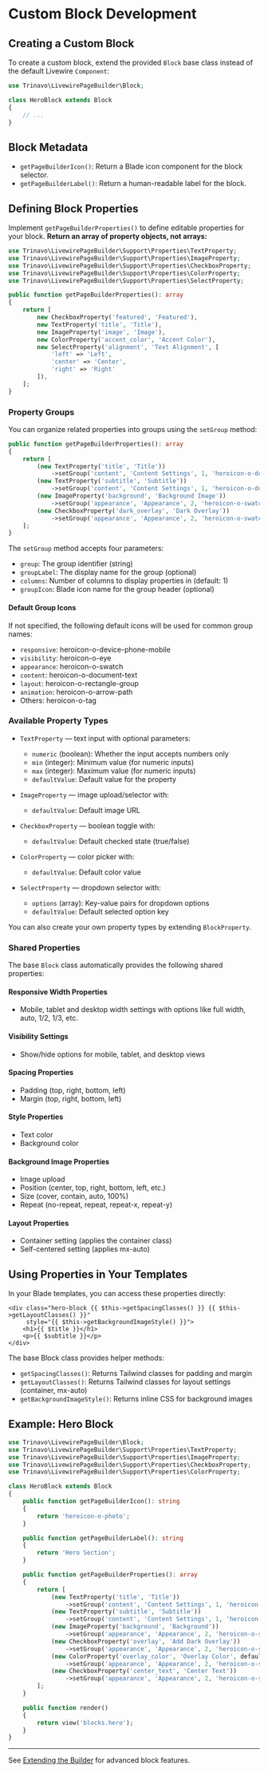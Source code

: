 # Custom Block Development

## Creating a Custom Block

To create a custom block, extend the provided `Block` base class instead of the default Livewire `Component`:

```php
use Trinavo\LivewirePageBuilder\Block;

class HeroBlock extends Block
{
    // ...
}
```

## Block Metadata

- `getPageBuilderIcon()`: Return a Blade icon component for the block selector.
- `getPageBuilderLabel()`: Return a human-readable label for the block.

## Defining Block Properties

Implement `getPageBuilderProperties()` to define editable properties for your block. **Return an array of property objects, not arrays:**

```php
use Trinavo\LivewirePageBuilder\Support\Properties\TextProperty;
use Trinavo\LivewirePageBuilder\Support\Properties\ImageProperty;
use Trinavo\LivewirePageBuilder\Support\Properties\CheckboxProperty;
use Trinavo\LivewirePageBuilder\Support\Properties\ColorProperty;
use Trinavo\LivewirePageBuilder\Support\Properties\SelectProperty;

public function getPageBuilderProperties(): array
{
    return [
        new CheckboxProperty('featured', 'Featured'),
        new TextProperty('title', 'Title'),
        new ImageProperty('image', 'Image'),
        new ColorProperty('accent_color', 'Accent Color'),
        new SelectProperty('alignment', 'Text Alignment', [
            'left' => 'Left',
            'center' => 'Center', 
            'right' => 'Right'
        ]),
    ];
}
```

### Property Groups

You can organize related properties into groups using the `setGroup` method:

```php
public function getPageBuilderProperties(): array
{
    return [
        (new TextProperty('title', 'Title'))
            ->setGroup('content', 'Content Settings', 1, 'heroicon-o-document-text'),
        (new TextProperty('subtitle', 'Subtitle'))
            ->setGroup('content', 'Content Settings', 1, 'heroicon-o-document-text'),
        (new ImageProperty('background', 'Background Image'))
            ->setGroup('appearance', 'Appearance', 2, 'heroicon-o-swatch'),
        (new CheckboxProperty('dark_overlay', 'Dark Overlay'))
            ->setGroup('appearance', 'Appearance', 2, 'heroicon-o-swatch'),
    ];
}
```

The `setGroup` method accepts four parameters:

- `group`: The group identifier (string)
- `groupLabel`: The display name for the group (optional)
- `columns`: Number of columns to display properties in (default: 1)
- `groupIcon`: Blade icon name for the group header (optional)

#### Default Group Icons

If not specified, the following default icons will be used for common group names:

- `responsive`: heroicon-o-device-phone-mobile
- `visibility`: heroicon-o-eye
- `appearance`: heroicon-o-swatch
- `content`: heroicon-o-document-text
- `layout`: heroicon-o-rectangle-group
- `animation`: heroicon-o-arrow-path
- Others: heroicon-o-tag

### Available Property Types

- `TextProperty` — text input with optional parameters:
  - `numeric` (boolean): Whether the input accepts numbers only
  - `min` (integer): Minimum value (for numeric inputs)
  - `max` (integer): Maximum value (for numeric inputs)
  - `defaultValue`: Default value for the property

- `ImageProperty` — image upload/selector with:
  - `defaultValue`: Default image URL

- `CheckboxProperty` — boolean toggle with:
  - `defaultValue`: Default checked state (true/false)

- `ColorProperty` — color picker with:
  - `defaultValue`: Default color value

- `SelectProperty` — dropdown selector with:
  - `options` (array): Key-value pairs for dropdown options
  - `defaultValue`: Default selected option key

You can also create your own property types by extending `BlockProperty`.

### Shared Properties

The base `Block` class automatically provides the following shared properties:

#### Responsive Width Properties

- Mobile, tablet and desktop width settings with options like full width, auto, 1/2, 1/3, etc.

#### Visibility Settings

- Show/hide options for mobile, tablet, and desktop views

#### Spacing Properties

- Padding (top, right, bottom, left)
- Margin (top, right, bottom, left)

#### Style Properties

- Text color
- Background color

#### Background Image Properties

- Image upload
- Position (center, top, right, bottom, left, etc.)
- Size (cover, contain, auto, 100%)
- Repeat (no-repeat, repeat, repeat-x, repeat-y)

#### Layout Properties

- Container setting (applies the container class)
- Self-centered setting (applies mx-auto)

## Using Properties in Your Templates

In your Blade templates, you can access these properties directly:

```blade
<div class="hero-block {{ $this->getSpacingClasses() }} {{ $this->getLayoutClasses() }}"
     style="{{ $this->getBackgroundImageStyle() }}">
    <h1>{{ $title }}</h1>
    <p>{{ $subtitle }}</p>
</div>
```

The base Block class provides helper methods:

- `getSpacingClasses()`: Returns Tailwind classes for padding and margin
- `getLayoutClasses()`: Returns Tailwind classes for layout settings (container, mx-auto)
- `getBackgroundImageStyle()`: Returns inline CSS for background images

## Example: Hero Block

```php
use Trinavo\LivewirePageBuilder\Block;
use Trinavo\LivewirePageBuilder\Support\Properties\TextProperty;
use Trinavo\LivewirePageBuilder\Support\Properties\ImageProperty;
use Trinavo\LivewirePageBuilder\Support\Properties\CheckboxProperty;
use Trinavo\LivewirePageBuilder\Support\Properties\ColorProperty;

class HeroBlock extends Block
{
    public function getPageBuilderIcon(): string
    {
        return 'heroicon-o-photo';
    }

    public function getPageBuilderLabel(): string
    {
        return 'Hero Section';
    }

    public function getPageBuilderProperties(): array
    {
        return [
            (new TextProperty('title', 'Title'))
                ->setGroup('content', 'Content Settings', 1, 'heroicon-o-document-text'),
            (new TextProperty('subtitle', 'Subtitle'))
                ->setGroup('content', 'Content Settings', 1, 'heroicon-o-document-text'),
            (new ImageProperty('background', 'Background'))
                ->setGroup('appearance', 'Appearance', 2, 'heroicon-o-swatch'),
            (new CheckboxProperty('overlay', 'Add Dark Overlay'))
                ->setGroup('appearance', 'Appearance', 2, 'heroicon-o-swatch'),
            (new ColorProperty('overlay_color', 'Overlay Color', defaultValue: '#000000'))
                ->setGroup('appearance', 'Appearance', 2, 'heroicon-o-swatch'),
            (new CheckboxProperty('center_text', 'Center Text'))
                ->setGroup('appearance', 'Appearance', 2, 'heroicon-o-swatch'),
        ];
    }

    public function render()
    {
        return view('blocks.hero');
    }
}
```

---

See [Extending the Builder](extending-the-builder.md) for advanced block features.
